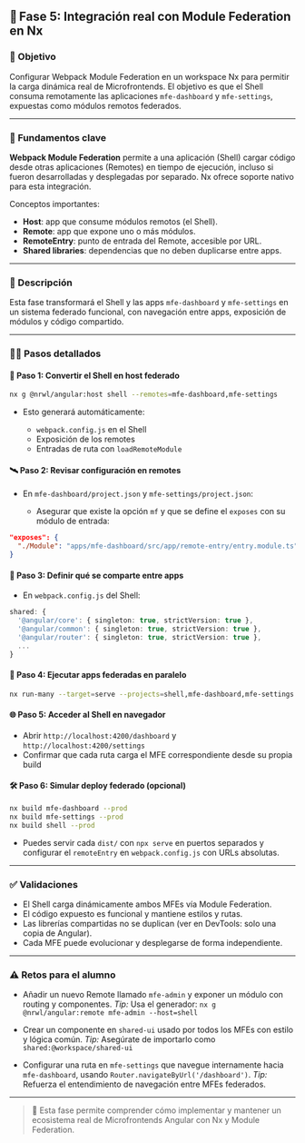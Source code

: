 ## 🧪 Fase 5: Integración real con Module Federation en Nx

### 🌟 Objetivo

Configurar Webpack Module Federation en un workspace Nx para permitir la carga dinámica real de Microfrontends. El objetivo es que el Shell consuma remotamente las aplicaciones `mfe-dashboard` y `mfe-settings`, expuestas como módulos remotos federados.

---

### 🧠 Fundamentos clave

**Webpack Module Federation** permite a una aplicación (Shell) cargar código desde otras aplicaciones (Remotes) en tiempo de ejecución, incluso si fueron desarrolladas y desplegadas por separado. Nx ofrece soporte nativo para esta integración.

Conceptos importantes:

* **Host**: app que consume módulos remotos (el Shell).
* **Remote**: app que expone uno o más módulos.
* **RemoteEntry**: punto de entrada del Remote, accesible por URL.
* **Shared libraries**: dependencias que no deben duplicarse entre apps.

---

### 📜 Descripción

Esta fase transformará el Shell y las apps `mfe-dashboard` y `mfe-settings` en un sistema federado funcional, con navegación entre apps, exposición de módulos y código compartido.

---

### 🧍‍♂️ Pasos detallados

#### 🧱 Paso 1: Convertir el Shell en host federado

```bash
nx g @nrwl/angular:host shell --remotes=mfe-dashboard,mfe-settings
```

* Esto generará automáticamente:

  * `webpack.config.js` en el Shell
  * Exposición de los remotes
  * Entradas de ruta con `loadRemoteModule`

#### 🛰️ Paso 2: Revisar configuración en remotes

* En `mfe-dashboard/project.json` y `mfe-settings/project.json`:

  * Asegurar que existe la opción `mf` y que se define el `exposes` con su módulo de entrada:

```json
"exposes": {
  "./Module": "apps/mfe-dashboard/src/app/remote-entry/entry.module.ts"
}
```

#### 🔐 Paso 3: Definir qué se comparte entre apps

* En `webpack.config.js` del Shell:

```ts
shared: {
  '@angular/core': { singleton: true, strictVersion: true },
  '@angular/common': { singleton: true, strictVersion: true },
  '@angular/router': { singleton: true, strictVersion: true },
  ...
}
```

#### 🚀 Paso 4: Ejecutar apps federadas en paralelo

```bash
nx run-many --target=serve --projects=shell,mfe-dashboard,mfe-settings
```

#### 🌐 Paso 5: Acceder al Shell en navegador

* Abrir `http://localhost:4200/dashboard` y `http://localhost:4200/settings`
* Confirmar que cada ruta carga el MFE correspondiente desde su propia build

#### 🛠️ Paso 6: Simular deploy federado (opcional)

```bash
nx build mfe-dashboard --prod
nx build mfe-settings --prod
nx build shell --prod
```

* Puedes servir cada `dist/` con `npx serve` en puertos separados y configurar el `remoteEntry` en `webpack.config.js` con URLs absolutas.

---

### ✅ Validaciones

* El Shell carga dinámicamente ambos MFEs vía Module Federation.
* El código expuesto es funcional y mantiene estilos y rutas.
* Las librerías compartidas no se duplican (ver en DevTools: solo una copia de Angular).
* Cada MFE puede evolucionar y desplegarse de forma independiente.

---

### ⚠️ Retos para el alumno

* Añadir un nuevo Remote llamado `mfe-admin` y exponer un módulo con routing y componentes.
  *Tip:* Usa el generador: `nx g @nrwl/angular:remote mfe-admin --host=shell`

* Crear un componente en `shared-ui` usado por todos los MFEs con estilo y lógica común.
  *Tip:* Asegúrate de importarlo como `shared:@workspace/shared-ui`

* Configurar una ruta en `mfe-settings` que navegue internamente hacia `mfe-dashboard`, usando `Router.navigateByUrl('/dashboard')`.
  *Tip:* Refuerza el entendimiento de navegación entre MFEs federados.

---

> 🚀 Esta fase permite comprender cómo implementar y mantener un ecosistema real de Microfrontends Angular con Nx y Module Federation.
